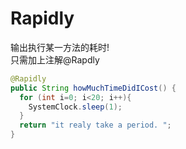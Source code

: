 # Rapidly
输出执行某一方法的耗时!<br>
只需加上注解@Rapdly<br>
```java
@Rapidly
public String howMuchTimeDidICost() {
  for (int i=0; i<20; i++){
    SystemClock.sleep(1);
  }
  return "it realy take a period. ";
}
```

